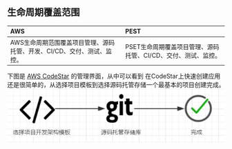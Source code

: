 ## 生命周期覆盖范围

| AWS | PEST |
| :--- | :--- |
| AWS生命周期范围覆盖项目管理、源码托管、开发、CI/CD、交付、测试、监控。 | PSET生命周期覆盖项目管理、源码托管、CI/CD、交付、测试、监控。 |

下图是 [AWS CodeStar](aws-codestar.md) 的管理界面，从中可以看到
在CodeStar上快速创建应用还是很简单的，从选择项目模板到选择源码托管存储一个最基本的项目创建完成。  
![创建流程](/assets/2019-02-17_122412.png)



